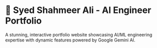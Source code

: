 # 🤖 Syed Shahmeer Ali - AI Engineer Portfolio

A stunning, interactive portfolio website showcasing AI/ML engineering expertise with dynamic features powered by Google Gemini AI.
